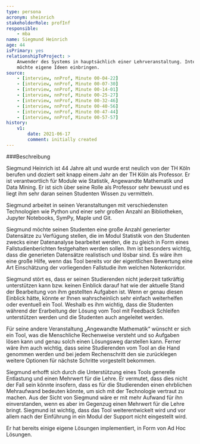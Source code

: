 ```yaml
---
type: persona
acronym: sheinrich
stakeholderRole: profInf
responsible:
    - mba
name: Siegmund Heinrich
age: 44
isPrimary: yes
relationshipToProject: >
    Anwender des Systems in hauptsächlich einer Lehrveranstaltung. Interessiert an sinnvoller Weiterentwicklung,
    möchte eigene Ideen einbringen.
source:
    - [interview, nnProf, Minute 00-04-22]
    - [interview, nnProf, Minute 00-07-30]
    - [interview, nnProf, Minute 00-14-01]
    - [interview, nnProf, Minute 00-25-27]
    - [interview, nnProf, Minute 00-32-46]
    - [interview, nnProf, Minute 00-40-56]
    - [interview, nnProf, Minute 00-47-44]
    - [interview, nnProf, Minute 00-57-57]
history:
    v1:
        date: 2021-06-17
        comment: initially created
---
```


###Beschreibung

Siegmund Heinrich ist 44 Jahre alt und wurde erst neulich von der TH Köln berufen und doziert seit knapp einem Jahr an der TH Köln als Professor. Er ist verantwortlich für Module wie Statistik, Angewandte Mathematik und Data Mining. Er ist sich über seine Rolle als Professor sehr bewusst und es liegt ihm sehr daran seinen Studenten Wissen zu vermitteln.

Siegmund arbeitet in seinen Veranstaltungen mit verschiedensten Technologien wie Python und einer sehr großen Anzahl an Bibliotheken, Jupyter Notebooks, SymPy, Maple und Git.

Siegmund möchte seinen Studenten eine große Anzahl generierter Datensätze zu Verfügung stellen, die im Modul Statistik von den Studenten zwecks einer Datenanalyse bearbeitet werden, die zu gleich in Form eines Fallstudienberichten festgehalten werden sollen. Ihm ist besonders wichtig, dass die generieten Datensätze realistisch und lösbar sind. Es wäre ihm eine große Hilfe, wenn das Tool bereits vor der eigentlichen Bewertung eine Art Einschätzung der vorliegenden Fallstudie ihm welchen Notenkorridor.

Siegmund stört es, dass er seinen Studierenden nicht jederzeit tatkräftig unterstützen kann bzw. keinen Einblick darauf hat wie der aktuelle Stand der Bearbeitung von ihm gestellten Aufgaben ist. Wenn er genau diesen Einblick hätte, könnte er Ihnen wahrscheinlich sehr einfach weiterhelfen oder eventuell ein Tool. Weshalb es ihm wichtig, dass die Studenten während der Erarbeitung der Lösung vom Tool mit Feedback Schleifen unterstützen werden und die Studenten auch angeleitet werden.

Für seine andere Veranstaltung „Angewandte Mathematik“ wünscht er sich ein Tool, was die Menschliche Rechenweise versteht und so Aufgaben lösen kann und genau solch einen Lösungsweg darstellen kann. Ferner wäre ihm auch wichtig, dass seine Studierenden vom Tool an die Hand genommen werden und bei jedem Rechenschritt den sie zurücklegen weitere Optionen für nächste Schritte vorgestellt bekommen.

Siegmund erhofft sich durch die Unterstützung eines Tools generelle Entlastung und einen Mehrwert für die Lehre. Er vermutet, dass dies nicht der Fall sein könnte insofern, dass es für die Studierenden einen ehrblichen Mehraufwand bedeuten könnte, um sich mit der Technologie vertraut zu machen. Aus der Sicht von Siegmund wäre er mit mehr Aufwand für ihn einverstanden, wenn es aber im Gegenzug einen Mehrwert für die Lehre bringt. Siegmund ist wichtig, dass das Tool weiterentwickelt wird und vor allem nach der Einführung in ein Modul der Support nicht eingestellt wird.

Er hat bereits einige eigene Lösungen implementiert, in Form von Ad Hoc Lösungen. 

